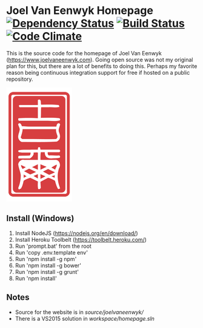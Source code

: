 # Joel Van Eenwyk Homepage [![Dependency Status](https://david-dm.org/joelvaneenwyk/homepage.svg)](https://david-dm.org/joelvaneenwyk/homepage) [![Build Status](https://travis-ci.org/joelvaneenwyk/homepage.svg?branch=staging)](https://travis-ci.org/joelvaneenwyk/homepage) [![Code Climate](https://codeclimate.com/github/joelvaneenwyk/homepage/badges/gpa.svg)](https://codeclimate.com/github/joelvaneenwyk/homepage)

This is the source code for the homepage of Joel Van Eenwyk (https://www.joelvaneenwyk.com). Going open source was not my original plan for this, but there are a lot of benefits to doing this. Perhaps my favorite reason being continuous integration support for free if hosted on a public repository.

![Joel Van Eenwyk](source/joelvaneenwyk/www/images/stamp.png)

## Install (Windows)

1. Install NodeJS (https://nodejs.org/en/download/)
2. Install Heroku Toolbelt (https://toolbelt.heroku.com/)
3. Run 'prompt.bat' from the root
4. Run 'copy .env.template env'
5. Run 'npm install -g npm'
6. Run 'npm install -g bower'
7. Run 'npm install -g grunt'
8. Run 'npm install'

## Notes

* Source for the website is in *source/joelvaneenwyk/*
* There is a VS2015 solution in *workspace/homepage.sln*
